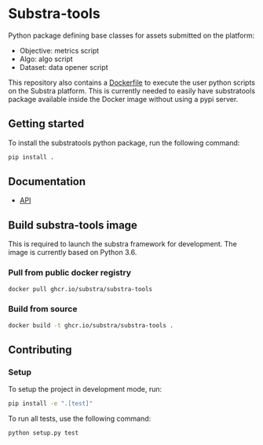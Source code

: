 # Substra-tools

Python package defining base classes for assets submitted on the platform:

- Objective: metrics script
- Algo: algo script
- Dataset: data opener script

This repository also contains a [Dockerfile](Dockerfile) to execute the user
python scripts on the Substra platform. This is currently needed to easily
have substratools package available inside the Docker image without using a
pypi server.

## Getting started

To install the substratools python package, run the following command:

```sh
pip install .
```

## Documentation

- [API](docs/api.md)

## Build substra-tools image

This is required to launch the substra framework for development. The image is
currently based on Python 3.6.

### Pull from public docker registry

```sh
docker pull ghcr.io/substra/substra-tools
```

### Build from source

```sh
docker build -t ghcr.io/substra/substra-tools .
```

## Contributing

### Setup

To setup the project in development mode, run:

```sh
pip install -e ".[test]"
```

To run all tests, use the following command:

```sh
python setup.py test
```
